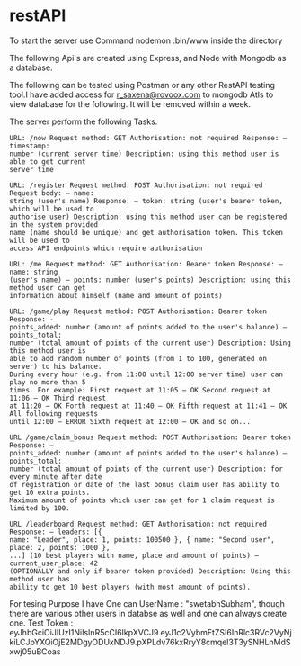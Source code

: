 # restAPI
To start the server use Command 
 nodemon .bin/www inside the directory

The following Api's are created using Express, and Node with Mongodb as a database.

The following can be tested using Postman or any other RestAPI testing tool.I have added access  for r_saxena@rovoox.com to mongodb Atls to view database for the following. It will be removed within a week.

The server perform the following Tasks. 

    URL: /now Request method: GET Authorisation: not required Response: – timestamp:
    number (current server time) Description: using this method user is able to get current
    server time

    URL: /register Request method: POST Authorisation: not required Request body: – name:
    string (user's name) Response: – token: string (user's bearer token, which will be used to
    authorise user) Description: using this method user can be registered in the system provided
    name (name should be unique) and get authorisation token. This token will be used to
    access API endpoints which require authorisation

    URL: /me Request method: GET Authorisation: Bearer token Response: – name: string
    (user's name) – points: number (user's points) Description: using this method user can get
    information about himself (name and amount of points)

    URL: /game/play Request method: POST Authorisation: Bearer token Response: -
    points_added: number (amount of points added to the user's balance) – points_total:
    number (total amount of points of the current user) Description: Using this method user is
    able to add random number of points (from 1 to 100, generated on server) to his balance.
    During every hour (e.g. from 11:00 until 12:00 server time) user can play no more than 5
    times. For example: First request at 11:05 – OK Second request at 11:06 – OK Third request
    at 11:20 – OK Forth request at 11:40 – OK Fifth request at 11:41 – OK All following requests
    until 12:00 – ERROR Sixth request at 12:00 – OK and so on...

    URL /game/claim_bonus Request method: POST Authorisation: Bearer token Response: –
    points_added: number (amount of points added to the user's balance) – points_total:
    number (total amount of points of the current user) Description: for every minute after date
    of registration or date of the last bonus claim user has ability to get 10 extra points.
    Maximum amount of points which user can get for 1 claim request is limited by 100.
    
    URL /leaderboard Request method: GET Authorisation: not required Response: – leaders: [{
    name: "Leader", place: 1, points: 100500 }, { name: "Second user", place: 2, points: 1000 },
    ...] (10 best players with name, place and amount of points) – current_user_place: 42
    (OPTIONALLY and only if bearer token provided) Description: Using this method user has
    ability to get 10 best players (with most amount of points).
    
For tesing Purpose I have One can UserName : "swetabhSubham", though there are various other users in databse as well and one can always create one. 
Test Token : eyJhbGciOiJIUzI1NiIsInR5cCI6IkpXVCJ9.eyJ1c2VybmFtZSI6InRlc3RVc2VyNjkiLCJpYXQiOjE2MDgyODUxNDJ9.pXPLdv76kxRryY8cmqel3T3ySNHLnMdSxwj05uBCoas

